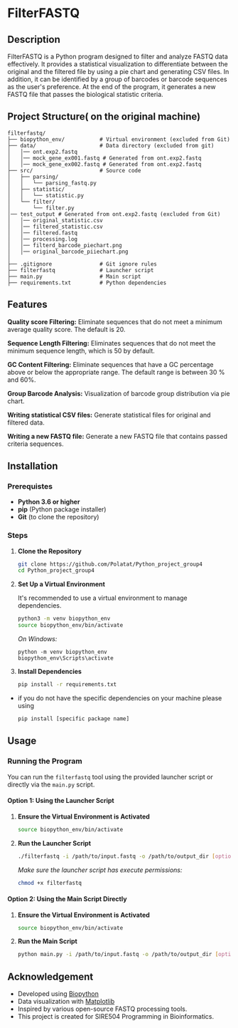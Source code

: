 # FilterFASTQ

## Description

FilterFASTQ is a Python program designed to filter and analyze FASTQ data effectively. It provides a statistical visualization to differentiate between the original and the filtered file by using a pie chart and generating  CSV files. In addition, it can be identified by a group of barcodes or barcode sequences as the user's preference. At the end of the program, it generates a new FASTQ file that passes the biological statistic criteria.


## Project Structure( on the original machine)
```plaintext
filterfastq/
├── biopython_env/           # Virtual environment (excluded from Git)
├── data/                    # Data directory (excluded from git)
│   │── ont.exp2.fastq
│   │── mock_gene_ex001.fastq # Generated from ont.exp2.fastq
│   │── mock_gene_ex002.fastq # Generated from ont.exp2.fastq
├── src/                     # Source code
│   ├── parsing/
│   │   └── parsing_fastq.py
│   ├── statistic/
│   │   └── statistic.py
│   └── filter/
│       └── filter.py
│── test_output # Generated from ont.exp2.fastq (excluded from Git)
│   │── original_statistic.csv
│   │── filtered_statistic.csv
│   │── filtered.fastq
│   │── processing.log
│   │── filterd_barcode_piechart.png
│   │── original_barcode_piiechart.png
│    
├── .gitignore               # Git ignore rules
├── filterfastq              # Launcher script
├── main.py                  # Main script
├── requirements.txt         # Python dependencies
```

## Features


**Quality score Filtering:** Eliminate sequences that do not meet a minimum average quality score. The default is 20.

**Sequence Length Filtering:** Eliminates sequences that do not meet the minimum sequence length, which is 50 by default.

**GC Content Filtering:** Eliminate sequences that have a GC percentage above or below the appropriate range. The default range is between 30 % and 60%.

**Group Barcode Analysis:** Visualization of barcode group distribution via pie chart.

**Writing statistical CSV files:** Generate statistical files for original and filtered data.

**Writing a new FASTQ file:** Generate a new FASTQ file that contains passed criteria sequences.


## Installation

### Prerequistes
- **Python 3.6 or higher**
- **pip** (Python package installer)
- **Git** (to clone the repository)

### Steps

1. **Clone the Repository**

    ```bash
    git clone https://github.com/Polatat/Python_project_group4
    cd Python_project_group4
    ```

2. **Set Up a Virtual Environment**

    It's recommended to use a virtual environment to manage dependencies.

    ```bash
    python3 -m venv biopython_env
    source biopython_env/bin/activate
    ```

    *On Windows:*

    ```batch
    python -m venv biopython_env
    biopython_env\Scripts\activate
    ```

3. **Install Dependencies**

    ```bash
    pip install -r requirements.txt
    ```
* if you do not have the specific dependencies on your machine please using
  
    ```bash
    pip install [specific package name]
    ```

## Usage

### Running the Program

You can run the `filterfastq` tool using the provided launcher script or directly via the `main.py` script.

#### Option 1: Using the Launcher Script

1. **Ensure the Virtual Environment is Activated**

    ```bash
    source biopython_env/bin/activate
    ```

2. **Run the Launcher Script**

    ```bash
    ./filterfastq -i /path/to/input.fastq -o /path/to/output_dir [options]
    ```

    *Make sure the launcher script has execute permissions:*

    ```bash
    chmod +x filterfastq
    ```

#### Option 2: Using the Main Script Directly

1. **Ensure the Virtual Environment is Activated**

    ```bash
    source biopython_env/bin/activate
    ```

2. **Run the Main Script**

    ```bash
    python main.py -i /path/to/input.fastq -o /path/to/output_dir [options]
    ```


## Acknowledgement

- Developed using [Biopython](https://biopython.org/)
- Data visualization with [Matplotlib](https://matplotlib.org/)
- Inspired by various open-source FASTQ processing tools.
- This project is created for SIRE504 Programming in Bioinformatics.









